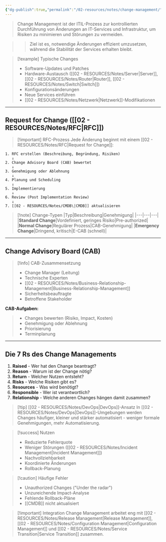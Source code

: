 ```yaml
---
{"dg-publish":true,"permalink":"/02-resources/notes/change-management/","tags":["informatik/management","GFN/LF06"],"noteIcon":"","updated":"2025-10-24T12:57:09.000+02:00"}
---
```



>Change Management ist der ITIL-Prozess zur kontrollierten Durchführung von Änderungen an IT-Services und Infrastruktur, um Risiken zu minimieren und Störungen zu vermeiden.

>>Ziel ist es, notwendige Änderungen effizient umzusetzen, während die Stabilität der Services erhalten bleibt.

>[!example] Typische Changes
>- Software-Updates und Patches
>- Hardware-Austausch ([[02 - RESOURCES/Notes/Server\|Server]], [[02 - RESOURCES/Notes/Router\|Router]], [[02 - RESOURCES/Notes/Switch\|Switch]])
>- Konfigurationsänderungen
>- Neue Services einführen
>- [[02 - RESOURCES/Notes/Netzwerk\|Netzwerk]]-Modifikationen

---

## Request for Change ([[02 - RESOURCES/Notes/RFC\|RFC]])

>[!important] RFC-Prozess
>Jede Änderung beginnt mit einem [[02 - RESOURCES/Notes/RFC\|Request for Change]]:

```
1. RFC erstellen (Beschreibung, Begründung, Risiken)
   ↓
2. Change Advisory Board (CAB) bewertet
   ↓
3. Genehmigung oder Ablehnung
   ↓
4. Planung und Scheduling
   ↓
5. Implementierung
   ↓
6. Review (Post Implementation Review)
   ↓
7. [[02 - RESOURCES/Notes/CMDB\|CMDB]] aktualisieren
```

>[!note] Change-Typen
>|Typ|Beschreibung|Genehmigung|
>|---|---|---|
>|**Standard Change**|Vordefiniert, geringes Risiko|Pre-authorized|
>|**Normal Change**|Regulärer Prozess|CAB-Genehmigung|
>|**Emergency Change**|Dringend, kritisch|E-CAB (schnell)|

---

## Change Advisory Board (CAB)

>[!info] CAB-Zusammensetzung
>- Change Manager (Leitung)
>- Technische Experten
>- [[02 - RESOURCES/Notes/Business-Relationship-Management\|Business-Relationship-Management]]
>- Sicherheitsbeauftragte
>- Betroffene Stakeholder

**CAB-Aufgaben:**
>- Changes bewerten (Risiko, Impact, Kosten)
>- Genehmigung oder Ablehnung
>- Priorisierung
>- Terminplanung

---

## Die 7 Rs des Change Managements

1. **Raised** - Wer hat den Change beantragt?
2. **Reason** - Warum ist der Change nötig?
3. **Return** - Welcher Nutzen entsteht?
4. **Risks** - Welche Risiken gibt es?
5. **Resources** - Was wird benötigt?
6. **Responsible** - Wer ist verantwortlich?
7. **Relationship** - Welche anderen Changes hängen damit zusammen?

>[!tip] [[02 - RESOURCES/Notes/DevOps\|DevOps]]-Ansatz
>In [[02 - RESOURCES/Notes/DevOps\|DevOps]]-Umgebungen werden Changes häufiger, kleiner und stärker automatisiert - weniger formale Genehmigungen, mehr Automatisierung.

>[!success] Nutzen
>- Reduzierte Fehlerquote
>- Weniger Störungen ([[02 - RESOURCES/Notes/Incident Management\|Incident Management]])
>- Nachvollziehbarkeit
>- Koordinierte Änderungen
>- Rollback-Planung

>[!caution] Häufige Fehler
>- Unauthorized Changes ("Under the radar")
>- Unzureichende Impact-Analyse
>- Fehlende Rollback-Pläne
>- [[CMDB]] nicht aktualisiert

>[!important] Integration
>Change Management arbeitet eng mit [[02 - RESOURCES/Notes/Release Management\|Release Management]], [[02 - RESOURCES/Notes/Configuration Management\|Configuration Management]] und [[02 - RESOURCES/Notes/Service Transition\|Service Transition]] zusammen.
